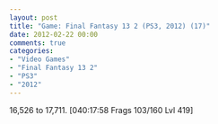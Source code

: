 ```yaml
---
layout: post
title: "Game: Final Fantasy 13 2 (PS3, 2012) (17)"
date: 2012-02-22 00:00
comments: true
categories:
- "Video Games"
- "Final Fantasy 13 2"
- "PS3"
- "2012"
---
```


16,526 to 17,711. [040:17:58 Frags 103/160 Lvl 419]
